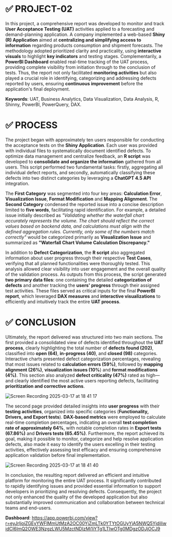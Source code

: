 # ✅ PROJECT-02

In this project, a comprehensive report was developed to monitor and track **User Acceptance Testing (UAT)** activities applied to a forecasting and demand-planning application. A company implemented a web-based **Shiny (R) Application** aimed at **centralizing and simplifying access to information** regarding products consumption and shipment forecasts. The methodology adopted prioritized clarity and practicality, using **interactive visuals** to highlight **key indicators** and testing stages. Complementarily, a **PowerBI Dashboard** enabled real-time tracking of the UAT process, providing complete visibility from initiation through to the conclusion of tests. Thus, the report not only facilitated **monitoring activities** but also played a crucial role in identifying, categorizing and addressing defects reported by users, ensuring **continuous improvement** before the application's final deployment.

**Keywords**: UAT, Business Analytics, Data Visualization, Data Analysis, R, Shinny, PowerBI, PowerQuery, DAX.

# ✅ PROCESS

The project began with approximately ten users responsible for conducting the acceptance tests on the **Shiny Application**. Each user was provided with individual files to systematically document identified defects. To optimize data management and centralize feedback, an **R script** was developed to **consolidate and organize the information** gathered from all users. This script performed two fundamental tasks: firstly, aggregating all individual defect reports, and secondly, automatically classifying these defects into two distinct categories by leveraging a **ChatGPT 4.5 API** integration. 

The **First Category** was segmented into four key areas: **Calculation Error**, **Visualization Issue**, **Format Modification** and **Mapping Alignment**. The **Second Category** condensed the reported issue into a concise description limited to **five words**, facilitating rapid identification. For example, a detailed issue initially described as *"Validating whether the waterfall chart accurately represents the volume. The chart should reflect the correct values based on backend data, and calculations must align with the defined aggregation rules. Currently, only some of the numbers match correctly"* would be categorized primarily as **Visualization Issue** and summarized as **"Waterfall Chart Volume Calculation Discrepancy."**

In addition to **Defect Categorization**, the **R script** also aggregated information about user progress through their respective **Test Cases**, verifying that all planned functionalities were thoroughly tested. This analysis allowed clear visibility into user engagement and the overall quality of the validation process. As outputs from this process, the script generated **two primary data files**: one containing the detailed **categorization of defects** and another tracking the **users' progress** through their assigned test activities. These files served as critical inputs for the final **PowerBI report**, which leveraged **DAX measures** and **interactive visualizations** to efficiently and intuitively track the entire **UAT process**.

# ✅ CONCLUSION

Ultimately, the report delivered was structured into two main sections. The first provided a consolidated view of defects identified throughout the **UAT process**, clearly highlighting the total number of **defects found (202)**, classified into **open (64)**, **in-progress (40)**, and **closed (98)** categories. Interactive charts presented defect categorization percentages, revealing that most issues related to **calculation errors (59%)**, followed by **mapping alignment (26%)**, **visualization issues (10%**) and **format modifications (4%)**. This section also analyzed **defect criticality (47%)** rated as high—and clearly identified the most active users reporting defects, facilitating **prioritization and corrective actions**.

![Screen Recording 2025-03-17 at 18 41 17](https://github.com/user-attachments/assets/de352d71-6475-461b-96e1-145c80d313a7)

The second page provided detailed insights into **user progress** with their **testing activities**, organized into specific categories (**Functionality, Drivers, and Export tests**). **DAX-based metrics** were employed to calculate real-time completion percentages, indicating an overall **test completion rate of approximately 64%**, with notable completion rates in **Export tests (67.86%)** and **Drivers tests (65.45%)**. Furthermore, the report achieved its goal, making it possible to monitor, categorize and help resolve application defects, also made it easy to identify the users excelling in their testing activities, effectively assessing test efficacy and ensuring comprehensive application validation before final implementation.

![Screen Recording 2025-03-17 at 18 41 40](https://github.com/user-attachments/assets/9fb012b3-cd1b-4230-8f3b-82eab68f5748)

In conclusion, the resulting report delivered an efficient and intuitive platform for monitoring the entire UAT process. It significantly contributed to rapidly identifying issues and provided essential information to support developers in prioritizing and resolving defects. Consequently, the project not only enhanced the quality of the developed application but also substantially improved communication and collaboration between technical teams and end-users.

**Dashboard**: https://app.powerbi.com/view?r=eyJrIjoiZGEyYWFlMmUtMzA2OC00YjZmLTk0YTYtOGUyYjA5NWQ5YjdiIiwidCI6ImQ2OWE3NzgzLWU5MzctNDIzMi1iYTg1LTIwOTg0MDgzODJjOCJ9
